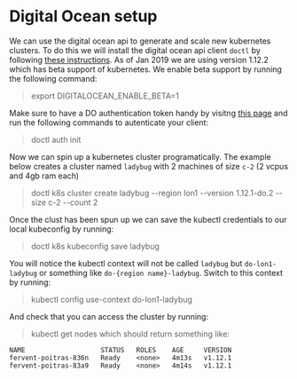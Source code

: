 # Digital Ocean setup
We can use the digital ocean api to generate and scale new kubernetes clusters. To do this we will install the digital ocean api client `doctl` by following [these instructions](https://github.com/digitalocean/doctl/blob/master/README.md). As of Jan 2019 we are using version  1.12.2 which has beta support of kubernetes. We enable beta support by running the following command:

> export DIGITALOCEAN_ENABLE_BETA=1

Make sure to have a DO authentication token handy by visitng [this page](https://cloud.digitalocean.com/account/api/tokens) and run the following commands to autenticate your client:

> doctl auth init

Now we can spin up a kubernetes cluster programatically. The example below creates a cluster named `ladybug` with 2 machines of size `c-2` (2 vcpus and 4gb ram each)

> doctl k8s cluster create ladybug --region lon1 --version 1.12.1-do.2 --size c-2 --count 2

Once the clust has been spun up we can save the kubectl credentials to our local kubeconfig by running:

> doctl k8s kubeconfig save ladybug

You will notice the kubectl context will not be called `ladybug` but `do-lon1-ladybug` or something like `do-{region name}-ladybug`. Switch to this context by running:

> kubectl config use-context do-lon1-ladybug

And check that you can access the cluster by running:
> kubectl get nodes
which should return something like:
```console
NAME                   STATUS   ROLES    AGE     VERSION
fervent-poitras-836n   Ready    <none>   4m13s   v1.12.1
fervent-poitras-83a9   Ready    <none>   4m14s   v1.12.1
```